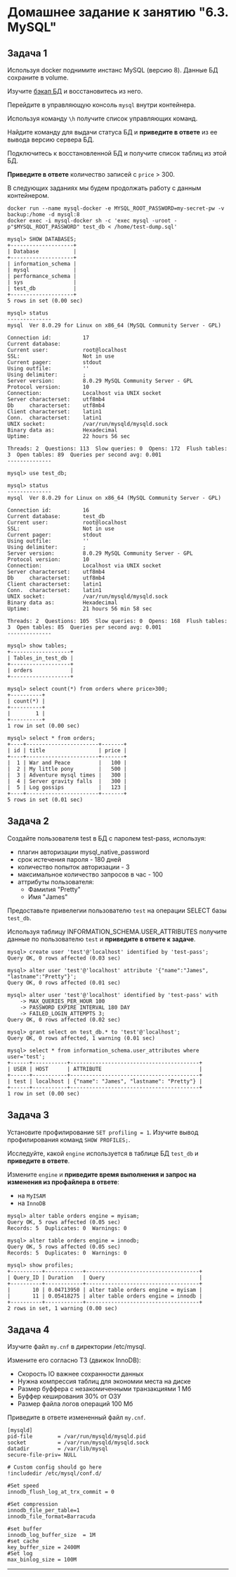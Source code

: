 # Домашнее задание к занятию "6.3. MySQL"

## Задача 1

Используя docker поднимите инстанс MySQL (версию 8). Данные БД сохраните в volume.

Изучите [бэкап БД](https://github.com/netology-code/virt-homeworks/tree/master/06-db-03-mysql/test_data) и 
восстановитесь из него.

Перейдите в управляющую консоль `mysql` внутри контейнера.

Используя команду `\h` получите список управляющих команд.

Найдите команду для выдачи статуса БД и **приведите в ответе** из ее вывода версию сервера БД.

Подключитесь к восстановленной БД и получите список таблиц из этой БД.

**Приведите в ответе** количество записей с `price` > 300.

В следующих заданиях мы будем продолжать работу с данным контейнером.
```
docker run --name mysql-docker -e MYSQL_ROOT_PASSWORD=my-secret-pw -v backup:/home -d mysql:8
docker exec -i mysql-docker sh -c 'exec mysql -uroot -p"$MYSQL_ROOT_PASSWORD" test_db < /home/test-dump.sql'

mysql> SHOW DATABASES;
+--------------------+
| Database           |
+--------------------+
| information_schema |
| mysql              |
| performance_schema |
| sys                |
| test_db            |
+--------------------+
5 rows in set (0.00 sec)

mysql> status
--------------
mysql  Ver 8.0.29 for Linux on x86_64 (MySQL Community Server - GPL)

Connection id:          17
Current database:
Current user:           root@localhost
SSL:                    Not in use
Current pager:          stdout
Using outfile:          ''
Using delimiter:        ;
Server version:         8.0.29 MySQL Community Server - GPL
Protocol version:       10
Connection:             Localhost via UNIX socket
Server characterset:    utf8mb4
Db     characterset:    utf8mb4
Client characterset:    latin1
Conn.  characterset:    latin1
UNIX socket:            /var/run/mysqld/mysqld.sock
Binary data as:         Hexadecimal
Uptime:                 22 hours 56 sec

Threads: 2  Questions: 113  Slow queries: 0  Opens: 172  Flush tables: 3  Open tables: 89  Queries per second avg: 0.001
--------------

mysql> use test_db;

mysql> status
--------------
mysql  Ver 8.0.29 for Linux on x86_64 (MySQL Community Server - GPL)

Connection id:          16
Current database:       test_db
Current user:           root@localhost
SSL:                    Not in use
Current pager:          stdout
Using outfile:          ''
Using delimiter:        ;
Server version:         8.0.29 MySQL Community Server - GPL
Protocol version:       10
Connection:             Localhost via UNIX socket
Server characterset:    utf8mb4
Db     characterset:    utf8mb4
Client characterset:    latin1
Conn.  characterset:    latin1
UNIX socket:            /var/run/mysqld/mysqld.sock
Binary data as:         Hexadecimal
Uptime:                 21 hours 56 min 58 sec

Threads: 2  Questions: 105  Slow queries: 0  Opens: 168  Flush tables: 3  Open tables: 85  Queries per second avg: 0.001
--------------

mysql> show tables;
+-------------------+
| Tables_in_test_db |
+-------------------+
| orders            |
+-------------------+

mysql> select count(*) from orders where price>300;
+----------+
| count(*) |
+----------+
|        1 |
+----------+
1 row in set (0.00 sec)

mysql> select * from orders;
+----+-----------------------+-------+
| id | title                 | price |
+----+-----------------------+-------+
|  1 | War and Peace         |   100 |
|  2 | My little pony        |   500 |
|  3 | Adventure mysql times |   300 |
|  4 | Server gravity falls  |   300 |
|  5 | Log gossips           |   123 |
+----+-----------------------+-------+
5 rows in set (0.01 sec)

```


## Задача 2

Создайте пользователя test в БД c паролем test-pass, используя:
- плагин авторизации mysql_native_password
- срок истечения пароля - 180 дней 
- количество попыток авторизации - 3 
- максимальное количество запросов в час - 100
- аттрибуты пользователя:
    - Фамилия "Pretty"
    - Имя "James"

Предоставьте привелегии пользователю `test` на операции SELECT базы `test_db`.
    
Используя таблицу INFORMATION_SCHEMA.USER_ATTRIBUTES получите данные по пользователю `test` и 
**приведите в ответе к задаче**.

``` 
mysql> create user 'test'@'localhost' identified by 'test-pass';
Query OK, 0 rows affected (0.03 sec)

mysql> alter user 'test'@'localhost' attribute '{"name":"James", "lastname":"Pretty"}';
Query OK, 0 rows affected (0.01 sec)

mysql> alter user 'test'@'localhost' identified by 'test-pass' with
    -> MAX_QUERIES_PER_HOUR 100
    -> PASSWORD EXPIRE INTERVAL 180 DAY
    -> FAILED_LOGIN_ATTEMPTS 3;
Query OK, 0 rows affected (0.02 sec)

mysql> grant select on test_db.* to 'test'@'localhost';
Query OK, 0 rows affected, 1 warning (0.01 sec)

mysql> select * from information_schema.user_attributes where user='test';
+------+-----------+-----------------------------------------+
| USER | HOST      | ATTRIBUTE                               |
+------+-----------+-----------------------------------------+
| test | localhost | {"name": "James", "lastname": "Pretty"} |
+------+-----------+-----------------------------------------+
1 row in set (0.00 sec)
```

## Задача 3

Установите профилирование `SET profiling = 1`.
Изучите вывод профилирования команд `SHOW PROFILES;`.

Исследуйте, какой `engine` используется в таблице БД `test_db` и **приведите в ответе**.

Измените `engine` и **приведите время выполнения и запрос на изменения из профайлера в ответе**:
- на `MyISAM`
- на `InnoDB`

``` 
mysql> alter table orders engine = myisam;
Query OK, 5 rows affected (0.05 sec)
Records: 5  Duplicates: 0  Warnings: 0

mysql> alter table orders engine = innodb;
Query OK, 5 rows affected (0.05 sec)
Records: 5  Duplicates: 0  Warnings: 0

mysql> show profiles;
+----------+------------+------------------------------------+
| Query_ID | Duration   | Query                              |
+----------+------------+------------------------------------+
|       10 | 0.04713950 | alter table orders engine = myisam |
|       11 | 0.05418275 | alter table orders engine = innodb |
+----------+------------+------------------------------------+
2 rows in set, 1 warning (0.00 sec)
```

## Задача 4 

Изучите файл `my.cnf` в директории /etc/mysql.

Измените его согласно ТЗ (движок InnoDB):
- Скорость IO важнее сохранности данных
- Нужна компрессия таблиц для экономии места на диске
- Размер буффера с незакомиченными транзакциями 1 Мб
- Буффер кеширования 30% от ОЗУ
- Размер файла логов операций 100 Мб

Приведите в ответе измененный файл `my.cnf`.

``` 
[mysqld]
pid-file        = /var/run/mysqld/mysqld.pid
socket          = /var/run/mysqld/mysqld.sock
datadir         = /var/lib/mysql
secure-file-priv= NULL

# Custom config should go here
!includedir /etc/mysql/conf.d/

#Set speed
innodb_flush_log_at_trx_commit = 0

#Set compression
innodb_file_per_table=1
innodb_file_format=Barracuda

#set buffer
innodb_log_buffer_size  = 1M
#set cache
key_buffer_size = 2400M
#Set log
max_binlog_size = 100M
```
---

